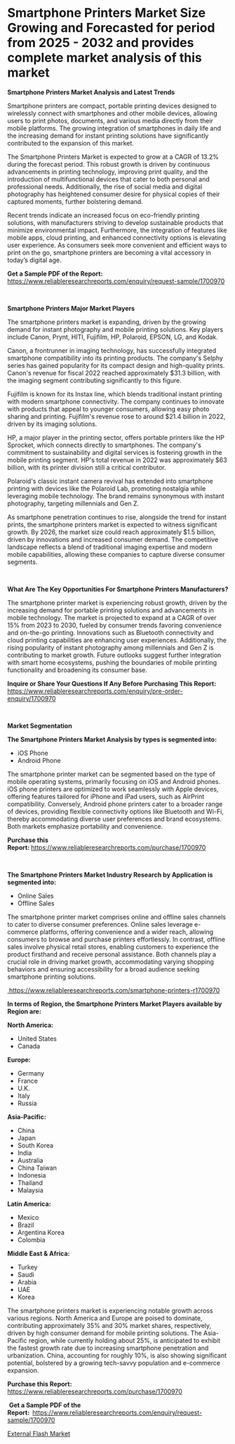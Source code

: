 <p><h1>Smartphone Printers Market Size Growing and Forecasted for period from 2025 - 2032 and provides complete market analysis of this market</h1></p><p><strong>Smartphone Printers Market Analysis and Latest Trends</strong></p>
<p><p>Smartphone printers are compact, portable printing devices designed to wirelessly connect with smartphones and other mobile devices, allowing users to print photos, documents, and various media directly from their mobile platforms. The growing integration of smartphones in daily life and the increasing demand for instant printing solutions have significantly contributed to the expansion of this market.</p><p>The Smartphone Printers Market is expected to grow at a CAGR of 13.2% during the forecast period. This robust growth is driven by continuous advancements in printing technology, improving print quality, and the introduction of multifunctional devices that cater to both personal and professional needs. Additionally, the rise of social media and digital photography has heightened consumer desire for physical copies of their captured moments, further bolstering demand.</p><p>Recent trends indicate an increased focus on eco-friendly printing solutions, with manufacturers striving to develop sustainable products that minimize environmental impact. Furthermore, the integration of features like mobile apps, cloud printing, and enhanced connectivity options is elevating user experience. As consumers seek more convenient and efficient ways to print on the go, smartphone printers are becoming a vital accessory in today’s digital age.</p></p>
<p><strong>Get a Sample PDF of the Report:&nbsp;</strong> <a href="https://www.reliableresearchreports.com/enquiry/request-sample/1700970?utm_campaign=28&utm_medium=2&utm_source=Github&utm_content=ia&utm_term=09012025&utm_id=smartphone-printers">https://www.reliableresearchreports.com/enquiry/request-sample/1700970</a></p>
<p>&nbsp;</p>
<p><strong>Smartphone Printers Major Market Players</strong></p>
<p><p>The smartphone printers market is expanding, driven by the growing demand for instant photography and mobile printing solutions. Key players include Canon, Prynt, HITI, Fujifilm, HP, Polaroid, EPSON, LG, and Kodak. </p><p>Canon, a frontrunner in imaging technology, has successfully integrated smartphone compatibility into its printing products. The company's Selphy series has gained popularity for its compact design and high-quality prints. Canon's revenue for fiscal 2022 reached approximately $31.3 billion, with the imaging segment contributing significantly to this figure. </p><p>Fujifilm is known for its Instax line, which blends traditional instant printing with modern smartphone connectivity. The company continues to innovate with products that appeal to younger consumers, allowing easy photo sharing and printing. Fujifilm's revenue rose to around $21.4 billion in 2022, driven by its imaging solutions.</p><p>HP, a major player in the printing sector, offers portable printers like the HP Sprocket, which connects directly to smartphones. The company's commitment to sustainability and digital services is fostering growth in the mobile printing segment. HP's total revenue in 2022 was approximately $63 billion, with its printer division still a critical contributor.</p><p>Polaroid's classic instant camera revival has extended into smartphone printing with devices like the Polaroid Lab, promoting nostalgia while leveraging mobile technology. The brand remains synonymous with instant photography, targeting millennials and Gen Z.</p><p>As smartphone penetration continues to rise, alongside the trend for instant prints, the smartphone printers market is expected to witness significant growth. By 2026, the market size could reach approximately $1.5 billion, driven by innovations and increased consumer demand. The competitive landscape reflects a blend of traditional imaging expertise and modern mobile capabilities, allowing these companies to capture diverse consumer segments.</p></p>
<p>&nbsp;</p>
<p><strong>What Are The Key Opportunities For Smartphone Printers Manufacturers?</strong></p>
<p><p>The smartphone printer market is experiencing robust growth, driven by the increasing demand for portable printing solutions and advancements in mobile technology. The market is projected to expand at a CAGR of over 15% from 2023 to 2030, fueled by consumer trends favoring convenience and on-the-go printing. Innovations such as Bluetooth connectivity and cloud printing capabilities are enhancing user experiences. Additionally, the rising popularity of instant photography among millennials and Gen Z is contributing to market growth. Future outlooks suggest further integration with smart home ecosystems, pushing the boundaries of mobile printing functionality and broadening its consumer base.</p></p>
<p><strong>Inquire or Share Your Questions If Any Before Purchasing This Report:</strong> <a href="https://www.reliableresearchreports.com/enquiry/pre-order-enquiry/1700970?utm_campaign=28&utm_medium=2&utm_source=Github&utm_content=ia&utm_term=09012025&utm_id=smartphone-printers">https://www.reliableresearchreports.com/enquiry/pre-order-enquiry/1700970</a></p>
<p>&nbsp;</p>
<p><strong>Market Segmentation</strong></p>
<p><strong>The Smartphone Printers Market Analysis by types is segmented into:</strong></p>
<p><ul><li>iOS Phone</li><li>Android Phone</li></ul></p>
<p><p>The smartphone printer market can be segmented based on the type of mobile operating systems, primarily focusing on iOS and Android phones. iOS phone printers are optimized to work seamlessly with Apple devices, offering features tailored for iPhone and iPad users, such as AirPrint compatibility. Conversely, Android phone printers cater to a broader range of devices, providing flexible connectivity options like Bluetooth and Wi-Fi, thereby accommodating diverse user preferences and brand ecosystems. Both markets emphasize portability and convenience.</p></p>
<p><strong>Purchase this Report:&nbsp;</strong><a href="https://www.reliableresearchreports.com/purchase/1700970?utm_campaign=28&utm_medium=2&utm_source=Github&utm_content=ia&utm_term=09012025&utm_id=smartphone-printers">https://www.reliableresearchreports.com/purchase/1700970</a></p>
<p>&nbsp;</p>
<p><strong>The Smartphone Printers Market Industry Research by Application is segmented into:</strong></p>
<p><ul><li>Online Sales</li><li>Offline Sales</li></ul></p>
<p><p>The smartphone printer market comprises online and offline sales channels to cater to diverse consumer preferences. Online sales leverage e-commerce platforms, offering convenience and a wider reach, allowing consumers to browse and purchase printers effortlessly. In contrast, offline sales involve physical retail stores, enabling customers to experience the product firsthand and receive personal assistance. Both channels play a crucial role in driving market growth, accommodating varying shopping behaviors and ensuring accessibility for a broad audience seeking smartphone printing solutions.</p></p>
<p><a href="https://www.reliableresearchreports.com/smartphone-printers-r1700970?utm_campaign=28&utm_medium=2&utm_source=Github&utm_content=ia&utm_term=09012025&utm_id=smartphone-printers">&nbsp;https://www.reliableresearchreports.com/smartphone-printers-r1700970</a></p>
<p><strong>In terms of Region, the Smartphone Printers Market Players available by Region are:</strong></p>
<p>
    <p> <strong> North America: </strong>
        <ul>
            <li>United States</li>
            <li>Canada</li>
        </ul>
        </p> 
    <p> <strong> Europe: </strong>
        <ul>
            <li>Germany</li>
            <li>France</li>
            <li>U.K.</li>
            <li>Italy</li>
            <li>Russia</li>
        </ul>
        </p> 
    <p> <strong> Asia-Pacific: </strong>
        <ul>
            <li>China</li>
            <li>Japan</li>
            <li>South Korea</li>
            <li>India</li>
            <li>Australia</li>
            <li>China Taiwan</li>
            <li>Indonesia</li>
            <li>Thailand</li>
            <li>Malaysia</li>
        </ul>
        </p> 
    <p> <strong> Latin America: </strong>
        <ul>
            <li>Mexico</li>
            <li>Brazil</li>
            <li>Argentina Korea</li>
            <li>Colombia</li>
        </ul>
        </p> 
    <p> <strong> Middle East & Africa: </strong>
        <ul>
            <li>Turkey</li>
            <li>Saudi</li>
            <li>Arabia</li>
            <li>UAE</li>
            <li>Korea</li>
        </ul>
    </p>
    </p>
<p><p>The smartphone printers market is experiencing notable growth across various regions. North America and Europe are poised to dominate, contributing approximately 35% and 30% market shares, respectively, driven by high consumer demand for mobile printing solutions. The Asia-Pacific region, while currently holding about 25%, is anticipated to exhibit the fastest growth rate due to increasing smartphone penetration and urbanization. China, accounting for roughly 10%, is also showing significant potential, bolstered by a growing tech-savvy population and e-commerce expansion.</p></p>
<p><strong>Purchase this Report: </strong><a href="https://www.reliableresearchreports.com/purchase/1700970?utm_campaign=28&utm_medium=2&utm_source=Github&utm_content=ia&utm_term=09012025&utm_id=smartphone-printers">https://www.reliableresearchreports.com/purchase/1700970</a></p>
<p>&nbsp;<strong>Get a Sample PDF of the Report:&nbsp;&nbsp;</strong><a href="https://www.reliableresearchreports.com/enquiry/request-sample/1700970?utm_campaign=28&utm_medium=2&utm_source=Github&utm_content=ia&utm_term=09012025&utm_id=smartphone-printers">https://www.reliableresearchreports.com/enquiry/request-sample/1700970</a></p>
<p><strong></strong></p>
<p><p><a href="https://github.com/indrystar/Market-Research-Report-List-5/blob/main/external-flash-market.md?utm_campaign=28&utm_medium=2&utm_source=Github&utm_content=ia&utm_term=09012025&utm_id=smartphone-printers">External Flash Market</a></p></p>